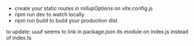 

 - create your static routes in rollupOptions on vite.config.js
 - npm run dev to watch locally
 - npm run build to build your production dist
 

to update: uuuf seems to link in package.json its module on index.js instead of index.ts